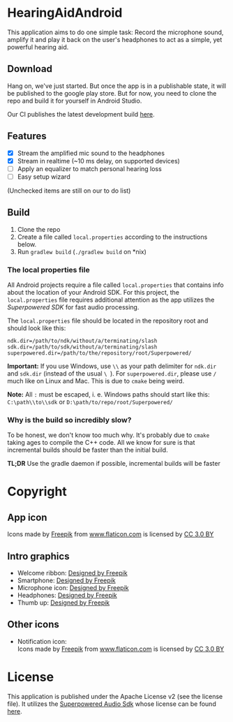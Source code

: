 # HearingAidAndroid
This application aims to do one simple task: Record the microphone sound, amplify it and play it back on the user's headphones to act as a simple, yet powerful hearing aid. 

## Download
Hang on, we've just started. But once the app is in a publishable state, it will be published to the google play store. But for now, you need to clone the repo and build it for yourself in Android Studio.

Our CI publishes the latest development build [here](https://s3.eu-central-1.amazonaws.com/vatbubhearingaidapksandreports/apk/debug/app-debug.apk).

## Features
- [x] Stream the amplified mic sound to the headphones
- [x] Stream in realtime (~10 ms delay, on supported devices)
- [ ] Apply an equalizer to match personal hearing loss
- [ ] Easy setup wizard

(Unchecked items are still on our to do list)

## Build
1. Clone the repo
2. Create a file called `local.properties` according to the instructions below.
3. Run `gradlew build` (`./gradlew build` on *nix)

### The local properties file
All Android projects require a file called `local.properties` that contains info about the location of your Android SDK.
For this project, the `local.properties` file requires additional attention as the app utilizes the _Superpowered SDK_ for fast audio processing.

The `local.properties` file should be located in the repository root and should look like this:
```
ndk.dir=/path/to/ndk/without/a/terminating/slash
sdk.dir=/path/to/sdk/without/a/terminating/slash
superpowered.dir=/path/to/the/repository/root/Superpowered/
```

**Important:** If you use Windows, use `\\` as your path delimiter for `ndk.dir` and `sdk.dir` (instead of the usual `\ `).
For `superpowered.dir`, please use `/` much like on Linux and Mac. This is due to `cmake` being weird.

**Note:** All `:` must be escaped, i. e. Windows paths should start like this: `C:\path\\to\\sdk` or `D:\path/to/repo/root/Superpowered/`

### Why is the build so incredibly slow?
To be honest, we don't know too much why. It's probably due to `cmake` taking ages to compile the C++ code.
All we know for sure is that incremental builds should be faster than the initial build.

**TL;DR** Use the gradle daemon if possible, incremental builds will be faster

# Copyright
## App icon
<div>Icons made by <a href="http://www.freepik.com" title="Freepik">Freepik</a> from <a href="https://www.flaticon.com/" title="Flaticon">www.flaticon.com</a> is licensed by <a href="http://creativecommons.org/licenses/by/3.0/" title="Creative Commons BY 3.0" target="_blank">CC 3.0 BY</a></div>

## Intro graphics
- Welcome ribbon: <a href='https://www.freepik.com/free-vector/welcome-ribbon_764883.htm'>Designed by Freepik</a>
- Smartphone: <a href='https://www.freepik.com/free-vector/iphone-comparation-vector_753683.htm'>Designed by Freepik</a>
- Microphone icon: <a href='https://www.freepik.com/free-vector/microphone-icons-pack_759393.htm'>Designed by Freepik</a>
- Headphones: <a href='https://www.freepik.com/free-vector/music-studio-equipment_934908.htm'>Designed by Freepik</a>
- Thumb up: <a href='https://www.freepik.com/free-vector/decorative-thumb-up-in-flat-design_1091175.htm'>Designed by Freepik</a>

## Other icons
- Notification icon: <div>Icons made by <a href="http://www.freepik.com" title="Freepik">Freepik</a> from <a href="https://www.flaticon.com/" title="Flaticon">www.flaticon.com</a> is licensed by <a href="http://creativecommons.org/licenses/by/3.0/" title="Creative Commons BY 3.0" target="_blank">CC 3.0 BY</a></div>

# License
This application is published under the Apache License v2 (see the license file). It utilizes the [Superpowered Audio Sdk](http://superpowered.com/) whose license can be found [here](http://superpowered.com/license).
